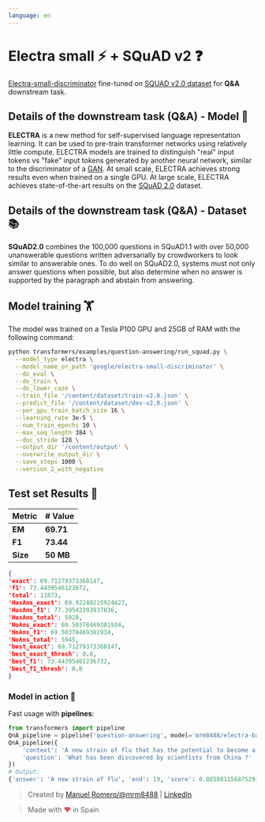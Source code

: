 ```yaml
---
language: en
---
```


# Electra small ⚡ + SQuAD v2 ❓

[Electra-small-discriminator](https://huggingface.co/google/electra-small-discriminator) fine-tuned on [SQUAD v2.0 dataset](https://rajpurkar.github.io/SQuAD-explorer/explore/v2.0/dev/) for **Q&A** downstream task.

## Details of the downstream task (Q&A) - Model 🧠

**ELECTRA** is a new method for self-supervised language representation learning. It can be used to pre-train transformer networks using relatively little compute. ELECTRA models are trained to distinguish "real" input tokens vs "fake" input tokens generated by another neural network, similar to the discriminator of a [GAN](https://arxiv.org/pdf/1406.2661.pdf). At small scale, ELECTRA achieves strong results even when trained on a single GPU. At large scale, ELECTRA achieves state-of-the-art results on the [SQuAD 2.0](https://rajpurkar.github.io/SQuAD-explorer/) dataset.


## Details of the downstream task (Q&A) - Dataset 📚

**SQuAD2.0** combines the 100,000 questions in SQuAD1.1 with over 50,000 unanswerable questions written adversarially by crowdworkers to look similar to answerable ones. To do well on SQuAD2.0, systems must not only answer questions when possible, but also determine when no answer is supported by the paragraph and abstain from answering.

## Model training 🏋️‍

The model was trained on a Tesla P100 GPU and 25GB of RAM with the following command:

```bash
python transformers/examples/question-answering/run_squad.py \
  --model_type electra \
  --model_name_or_path 'google/electra-small-discriminator' \
  --do_eval \
  --do_train \
  --do_lower_case \
  --train_file '/content/dataset/train-v2.0.json' \
  --predict_file '/content/dataset/dev-v2.0.json' \
  --per_gpu_train_batch_size 16 \
  --learning_rate 3e-5 \
  --num_train_epochs 10 \
  --max_seq_length 384 \
  --doc_stride 128 \
  --output_dir '/content/output' \
  --overwrite_output_dir \
  --save_steps 1000 \
  --version_2_with_negative
```

## Test set Results 🧾

| Metric | # Value   |
| ------ | --------- |
| **EM** | **69.71** |
| **F1** | **73.44** |
| **Size**| **50 MB** |


```json
{
'exact': 69.71279373368147,
'f1': 73.4439546123672,
'total': 11873,
'HasAns_exact': 69.92240215924427,
'HasAns_f1': 77.39542393937836,
'HasAns_total': 5928,
'NoAns_exact': 69.50378469301934,
'NoAns_f1': 69.50378469301934,
'NoAns_total': 5945,
'best_exact': 69.71279373368147,
'best_exact_thresh': 0.0,
'best_f1': 73.44395461236732,
'best_f1_thresh': 0.0
}
```

### Model in action 🚀

Fast usage with **pipelines**:

```python
from transformers import pipeline
QnA_pipeline = pipeline('question-answering', model='mrm8488/electra-base-finetuned-squadv2')
QnA_pipeline({
    'context': 'A new strain of flu that has the potential to become a pandemic has been identified in China by scientists.',
    'question': 'What has been discovered by scientists from China ?'
})
# Output:
{'answer': 'A new strain of flu', 'end': 19, 'score': 0.8650811568752914, 'start': 0}
```

> Created by [Manuel Romero/@mrm8488](https://twitter.com/mrm8488) | [LinkedIn](https://www.linkedin.com/in/manuel-romero-cs/)

> Made with <span style="color: #e25555;">&hearts;</span> in Spain
